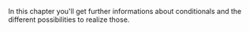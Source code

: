 In this chapter you'll get further informations about conditionals and the different possibilities to realize those.